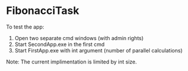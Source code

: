 # FibonacciTask
To test the app:
1. Open two separate cmd windows (with admin rights)
2. Start SecondApp.exe in the first cmd
3. Start FirstApp.exe with int argument (number of parallel calculations)

Note: The current implimentation is limited by int size.